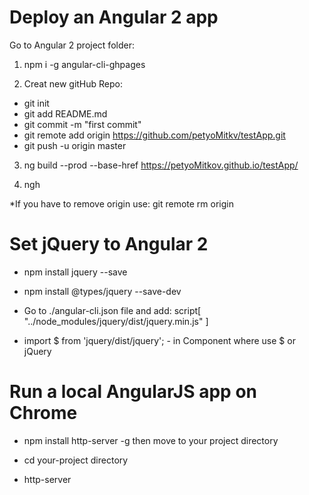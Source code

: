 

# Deploy an Angular 2 app 

Go to Angular 2 project folder: 

1. npm i -g angular-cli-ghpages

2. Creat new gitHub Repo: 
- git init
- git add README.md
- git commit -m "first commit"
- git remote add origin https://github.com/petyoMitkv/testApp.git
- git push -u origin master

3. ng build --prod --base-href https://petyoMitkov.github.io/testApp/

4. ngh

*If you have to remove origin use:  git remote rm origin



# Set jQuery to Angular 2 

- npm install jquery --save


- npm install @types/jquery --save-dev


- Go to ./angular-cli.json file and add: script[ "../node_modules/jquery/dist/jquery.min.js" ]


- import $ from 'jquery/dist/jquery'; - in Component where use $ or jQuery

# Run a local AngularJS app on Chrome
- npm install http-server -g  then move to your project directory

- cd your-project directory
- http-server
